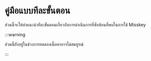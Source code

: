 # คู่มือแบบทีละขั้นตอน

ส่วนนี้จะให้คำแนะนำทีละขั้นตอนเกี่ยวกับการดำเนินการที่ซับซ้อนที่พบในการใช้ Misskey

:::warning

ส่วนนี้ยังอยู่ในช่วงการทดลองเนื้อหาอาจไม่สมบูรณ์

:::

<MkIndex />
